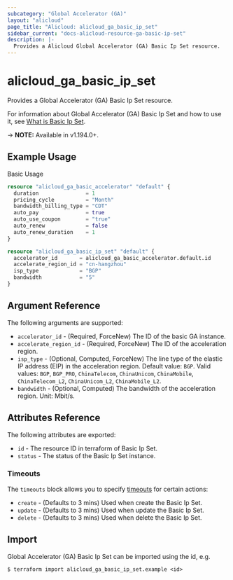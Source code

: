 ```yaml
---
subcategory: "Global Accelerator (GA)"
layout: "alicloud"
page_title: "Alicloud: alicloud_ga_basic_ip_set"
sidebar_current: "docs-alicloud-resource-ga-basic-ip-set"
description: |-
  Provides a Alicloud Global Accelerator (GA) Basic Ip Set resource.
---
```


# alicloud\_ga\_basic\_ip\_set

Provides a Global Accelerator (GA) Basic Ip Set resource.

For information about Global Accelerator (GA) Basic Ip Set and how to use it, see [What is Basic Ip Set](https://www.alibabacloud.com/help/en/global-accelerator/latest/createbasicipset).

-> **NOTE:** Available in v1.194.0+.

## Example Usage

Basic Usage

```terraform
resource "alicloud_ga_basic_accelerator" "default" {
  duration               = 1
  pricing_cycle          = "Month"
  bandwidth_billing_type = "CDT"
  auto_pay               = true
  auto_use_coupon        = "true"
  auto_renew             = false
  auto_renew_duration    = 1
}

resource "alicloud_ga_basic_ip_set" "default" {
  accelerator_id       = alicloud_ga_basic_accelerator.default.id
  accelerate_region_id = "cn-hangzhou"
  isp_type             = "BGP"
  bandwidth            = "5"
}
```

## Argument Reference

The following arguments are supported:

* `accelerator_id` - (Required, ForceNew) The ID of the basic GA instance.
* `accelerate_region_id` - (Required, ForceNew) The ID of the acceleration region.
* `isp_type` - (Optional, Computed, ForceNew) The line type of the elastic IP address (EIP) in the acceleration region. Default value: `BGP`. Valid values: `BGP`, `BGP_PRO`, `ChinaTelecom`, `ChinaUnicom`, `ChinaMobile`, `ChinaTelecom_L2`, `ChinaUnicom_L2`, `ChinaMobile_L2`.
* `bandwidth` - (Optional, Computed) The bandwidth of the acceleration region. Unit: Mbit/s.

## Attributes Reference

The following attributes are exported:

* `id` - The resource ID in terraform of Basic Ip Set.
* `status` - The status of the Basic Ip Set instance.

### Timeouts

The `timeouts` block allows you to specify [timeouts](https://www.terraform.io/docs/configuration-0-11/resources.html#timeouts) for certain actions:

* `create` - (Defaults to 3 mins) Used when create the Basic Ip Set.
* `update` - (Defaults to 3 mins) Used when update the Basic Ip Set.
* `delete` - (Defaults to 3 mins) Used when delete the Basic Ip Set.

## Import

Global Accelerator (GA) Basic Ip Set can be imported using the id, e.g.

```shell
$ terraform import alicloud_ga_basic_ip_set.example <id>
```
